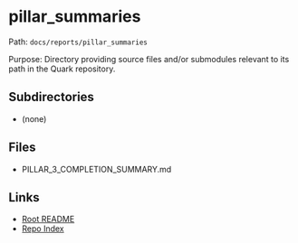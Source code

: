 # pillar_summaries

Path: `docs/reports/pillar_summaries`

Purpose: Directory providing source files and/or submodules relevant to its path in the Quark repository.

## Subdirectories
- (none)

## Files
- PILLAR_3_COMPLETION_SUMMARY.md

## Links
- [Root README](../../README.md)
- [Repo Index](../../repo_index.json)
